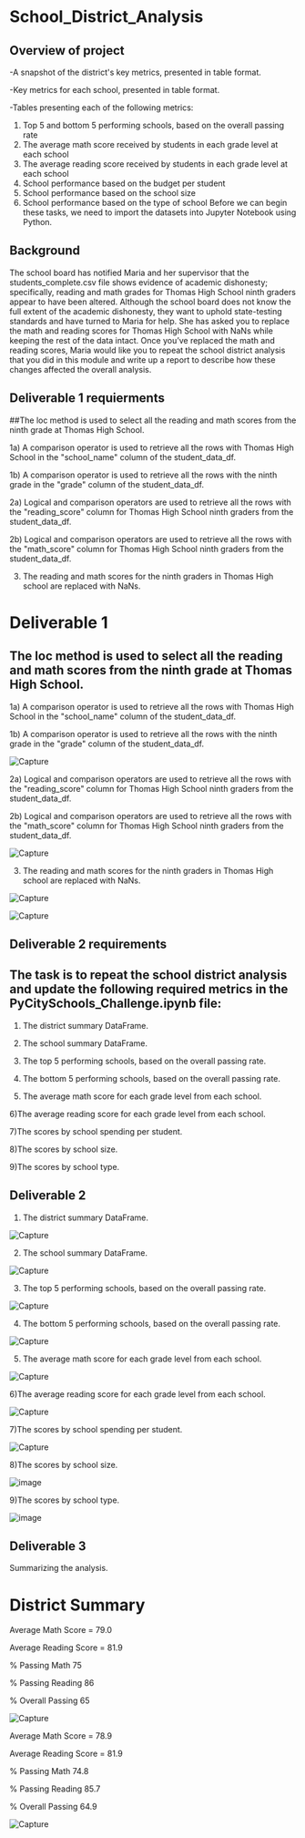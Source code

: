# School_District_Analysis

## Overview of project
-A snapshot of the district's key metrics, presented in table format.

-Key metrics for each school, presented in table format.

-Tables presenting each of the following metrics:
1) Top 5 and bottom 5 performing schools, based on the overall passing rate
2) The average math score received by students in each grade level at each school
3) The average reading score received by students in each grade level at each school
4) School performance based on the budget per student
5) School performance based on the school size
6) School performance based on the type of school Before we can begin these tasks, we need to import the datasets into Jupyter Notebook using Python.

## Background

The school board has notified Maria and her supervisor that the students_complete.csv file shows evidence of academic dishonesty; specifically, reading and math grades for Thomas High School ninth graders appear to have been altered. Although the school board does not know the full extent of the academic dishonesty, they want to uphold state-testing standards and have turned to Maria for help. She has asked you to replace the math and reading scores for Thomas High School with NaNs while keeping the rest of the data intact. Once you’ve replaced the math and reading scores, Maria would like you to repeat the school district analysis that you did in this module and write up a report to describe how these changes affected the overall analysis.

## Deliverable 1 requierments 

##The loc method is used to select all the reading and math scores from the ninth grade at Thomas High School.

1a) A comparison operator is used to retrieve all the rows with Thomas High School in the "school_name" column of the student_data_df.

1b) A comparison operator is used to retrieve all the rows with the ninth grade in the "grade" column of the student_data_df.

2a) Logical and comparison operators are used to retrieve all the rows with the "reading_score" column for Thomas High School ninth graders from the student_data_df.

2b) Logical and comparison operators are used to retrieve all the rows with the "math_score" column for Thomas High School ninth graders from the student_data_df.

3) The reading and math scores for the ninth graders in Thomas High school are replaced with NaNs.

# Deliverable 1 


## The loc method is used to select all the reading and math scores from the ninth grade at Thomas High School.

1a) A comparison operator is used to retrieve all the rows with Thomas High School in the "school_name" column of the student_data_df.

1b) A comparison operator is used to retrieve all the rows with the ninth grade in the "grade" column of the student_data_df.

![Capture](https://user-images.githubusercontent.com/89880015/137040911-0624eb15-4033-4fe0-98d3-1bd8bb696d30.PNG)

2a) Logical and comparison operators are used to retrieve all the rows with the "reading_score" column for Thomas High School ninth graders from the student_data_df.

2b) Logical and comparison operators are used to retrieve all the rows with the "math_score" column for Thomas High School ninth graders from the student_data_df.

![Capture](https://user-images.githubusercontent.com/89880015/137041186-85b285d6-6705-47df-b493-3321ee9eb742.PNG)

3) The reading and math scores for the ninth graders in Thomas High school are replaced with NaNs.

![Capture](https://user-images.githubusercontent.com/89880015/137041497-f604997b-0a6f-446a-bfd2-9c25f5b38000.PNG)

![Capture](https://user-images.githubusercontent.com/89880015/137041552-b9d19280-caeb-4af5-a8d5-4e115fdb6582.PNG)

## Deliverable 2 requirements

## The task is to repeat the school district analysis and update the following required metrics in the PyCitySchools_Challenge.ipynb file:

1) The district summary DataFrame.

2) The school summary DataFrame.

3) The top 5 performing schools, based on the overall passing rate.

4) The bottom 5 performing schools, based on the overall passing rate.

5) The average math score for each grade level from each school.

6)The average reading score for each grade level from each school.

7)The scores by school spending per student.

8)The scores by school size.

9)The scores by school type.

## Deliverable 2

1) The district summary DataFrame.

![Capture](https://user-images.githubusercontent.com/89880015/137042588-6f9f6594-092e-4c5e-a808-161345a93291.PNG)

2) The school summary DataFrame.

![Capture](https://user-images.githubusercontent.com/89880015/137042747-d3c6dec3-97ff-420b-ba56-14461c2fac00.PNG)

3) The top 5 performing schools, based on the overall passing rate.

![Capture](https://user-images.githubusercontent.com/89880015/137043014-4cf22360-9dfd-473e-98b6-4f2559391758.PNG)

4) The bottom 5 performing schools, based on the overall passing rate.

![Capture](https://user-images.githubusercontent.com/89880015/137043069-e3f445c4-2894-4909-9ed8-bd2a51a348e0.PNG)

5) The average math score for each grade level from each school.

![Capture](https://user-images.githubusercontent.com/89880015/137043571-7428a0f0-b140-440f-bec2-5f38c9f33355.PNG)

6)The average reading score for each grade level from each school.

![Capture](https://user-images.githubusercontent.com/89880015/137043657-c401c267-a6b1-45c1-876a-1311fcfe2f79.PNG)

7)The scores by school spending per student.

![Capture](https://user-images.githubusercontent.com/89880015/137043886-1ad2df7f-7894-4727-8b9a-90fc183e5106.PNG)

8)The scores by school size.

![image](https://user-images.githubusercontent.com/89880015/137044082-0b3e1a4d-04ae-49ed-b41a-68e25f914191.png)

9)The scores by school type.

![image](https://user-images.githubusercontent.com/89880015/137044175-0a9f4d55-cce5-4691-bfbb-643c89ebd474.png)

## Deliverable 3 

Summarizing the analysis. 

# District Summary

Average Math Score = 79.0

Average Reading Score = 81.9

% Passing Math 75

% Passing Reading 86

% Overall Passing 65

![Capture](https://user-images.githubusercontent.com/89880015/137044709-60de164e-05f5-4824-8ff6-816d68e95f25.PNG)

Average Math Score = 78.9

Average Reading Score = 81.9

% Passing Math 74.8

% Passing Reading 85.7

% Overall Passing 64.9

![Capture](https://user-images.githubusercontent.com/89880015/137044968-3ba75f8d-8b80-4405-b0b8-c242a24796e4.PNG)













